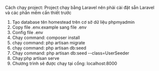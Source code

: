 Cách chạy project:
Project chạy bằng Laravel nên phải cài đặt sẵn Laravel và các phần mềm cần thiết trước
1. Tạo database tên homestead trên cơ sở dữ liệu phpmyadmin
2. Copy file .env.example sang file .env
3. Config file .env
4. Chạy command: composer install
4. chạy command: php artisan migrate
5. chạy command: php artisan db:seed
6. Chạy command: php artisan db:seed --class=UserSeeder
7. Chạy:php artisan serve
8. Chương trình sẽ được chạy tại cổng: localhost:8000
